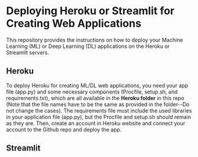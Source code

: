# Deploying Heroku or Streamlit for Creating Web Applications
This repository provides the instructions on how to deploy your Machine Learning (ML) or Deep Learning (DL) applications on the Heroku or Streamlit servers. 
## Heroku
To deploy Heroku for creating ML/DL web applications, you need your app file (app.py) and some necessary components (Procfile, setup.sh, and requirements.txt), which are all available in the **Heroku folder** in this repo (Note that the file names have to be the same as provided in the folder--Do not change the cases). The requirements file must include the used libraries in your application file (app.py), but the Procfile and setup.sh should remain as they are. Then, create an account in Heroku website and connect your account to the Github repo and deploy the app. 

## Streamlit
